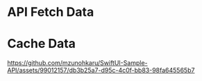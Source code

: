 # API Fetch Data
# Cache Data

https://github.com/mzunohkaru/SwiftUI-Sample-API/assets/99012157/db3b25a7-d95c-4c0f-bb83-98fa645565b7
